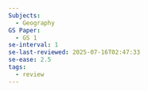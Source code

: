 ```yaml
---
Subjects:
  - Geography
GS Paper:
  - GS 1
se-interval: 1
se-last-reviewed: 2025-07-16T02:47:33
se-ease: 2.5
tags:
  - review
---
```

